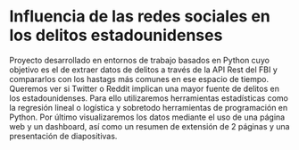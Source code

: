 # Influencia de las redes sociales en los delitos estadounidenses

Proyecto desarrollado en entornos de trabajo basados en Python cuyo objetivo es el de extraer datos de delitos a través de la API Rest del FBI y compararlos con los hastags más comunes en ese espacio de tiempo. Queremos ver si Twitter o Reddit implican una mayor fuente de delitos en los estadounidenses. Para ello utilizaremos herramientas estadísticas como la regresión lineal o logística y sobretodo herramientas de programación en Python. Por último visualizaremos los datos mediante el uso de una página web y un dashboard, así como un resumen de extensión de 2 páginas y una presentación de diapositivas.
